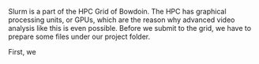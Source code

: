 Slurm is a part of the HPC Grid of Bowdoin. The HPC has graphical processing units, or GPUs, which are the reason why advanced video analysis like this is even possible. Before we submit to the grid, we have to prepare some files under our project folder. 

First, we 
